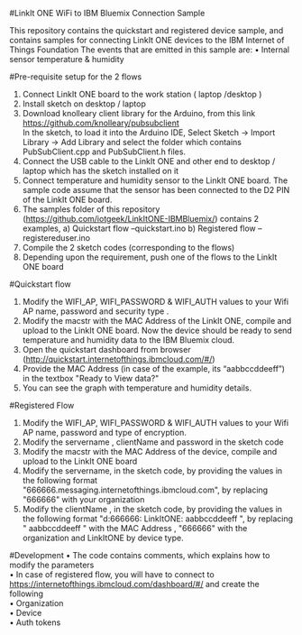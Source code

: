 #LinkIt ONE WiFi to IBM Bluemix Connection Sample

This repository contains the quickstart and registered device sample, and contains samples for connecting LinkIt ONE devices to the IBM Internet of Things Foundation
The events that are emitted in this sample are:
  •	Internal sensor temperature & humidity
  
#Pre-requisite setup for the 2 flows

  1.	Connect LinkIt ONE board to the work station ( laptop /desktop )
  2.	Install sketch on desktop / laptop
  3.	Download knolleary client library for the Arduino, from this link
   https://github.com/knolleary/pubsubclient  
  In the sketch, to load it into the Arduino IDE, Select Sketch -> Import Library -> Add Library and select the folder which contains PubSubClient.cpp and PubSubClient.h files.
  4.	Connect the USB cable to the LinkIt ONE and other end to desktop / laptop which has the sketch installed on it
  5.	Connect temperature and humidity sensor to the LinkIt ONE board. The sample code assume that the sensor has been connected to the D2 PIN of the LinkIt ONE board.
  6.	The samples folder of this repository (https://github.com/iotgeek/LinkItONE-IBMBluemix/) contains 2 examples, 
  a) Quickstart flow –quickstart.ino 
  b) Registered flow – registereduser.ino
  7.	Compile the 2 sketch codes (corresponding to the flows)
  8.	Depending upon the requirement, push one of the flows to the  LinkIt ONE board
  
#Quickstart flow

  1.	Modify the WIFI_AP, WIFI_PASSWORD & WIFI_AUTH values to your Wifi AP name, password and security type .
  2.	Modify the macstr  with the MAC Address of the LinkIt ONE, compile and upload to the LinkIt ONE board. Now the device should be ready to send temperature and humidity data to the IBM Bluemix cloud.
  3.	Open the quickstart dashboard from browser (http://quickstart.internetofthings.ibmcloud.com/#/)
  4.	Provide the MAC Address (in case of the example, its “aabbccddeeff”) in the textbox "Ready to View data?"
  5.	You can see the graph with temperature and humidity details.


#Registered Flow

  1.	Modify the WIFI_AP, WIFI_PASSWORD & WIFI_AUTH values to your Wifi AP name, password and type of encryption.
  2.	Modify the servername , clientName  and password  in the sketch code
  3.	Modify the macstr  with the MAC Address of the device, compile and upload to the LinkIt ONE board
  4.	Modify the servername, in the sketch code, by providing the values in the following format "666666.messaging.internetofthings.ibmcloud.com", by replacing "666666" with your organization
  5.	Modify the clientName  , in the sketch code, by providing the values in the following format "d:666666: LinkItONE: aabbccddeeff ", by replacing " aabbccddeeff " with the MAC Address , "666666" with the organization and LinkItONE by device type.
  
#Development
  •	The code contains comments, which explains how to modify the parameters  
  •	In case of registered flow, you will have to connect to https://internetofthings.ibmcloud.com/dashboard/#/ and create the     following  
      •	Organization  
      •	Device  
      •	Auth tokens  




